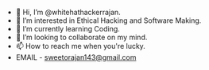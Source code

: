 - 👋 Hi, I’m @whitehathackerrajan.
- 👀 I’m interested in Ethical Hacking and Software Making.
- 🌱 I’m currently learning Coding.
- 💞️ I’m looking to collaborate on my mind.
- 📫 How to reach me when you're lucky.
- EMAIL - sweetorajan143@gmail.com

<!---
whitehathackerrajan/whitehathackerrajan is a ✨ special ✨ repository because its `README.md` (this file) appears on your GitHub profile.
You can click the Preview link to take a look at your changes.
--->
